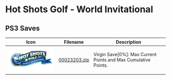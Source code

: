 # Hot Shots Golf - World Invitational

## PS3 Saves

| Icon | Filename | Description |
|------|----------|-------------|
| ![Hot Shots Golf - World Invitational](ICON0.PNG) | [00023203.zip](00023203.zip) | Virgin Save[0%]: Max Current Points and Max Cumulative Points. |
